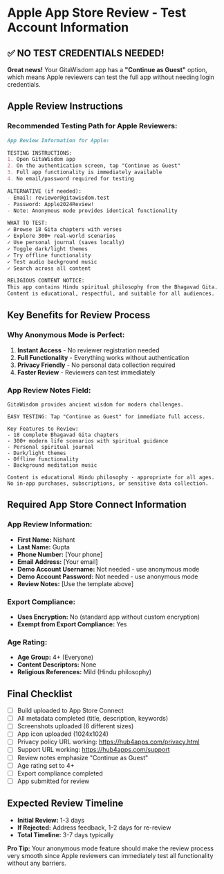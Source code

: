 # Apple App Store Review - Test Account Information

## ✅ NO TEST CREDENTIALS NEEDED!

**Great news!** Your GitaWisdom app has a **"Continue as Guest"** option, which means Apple reviewers can test the full app without needing login credentials.

## Apple Review Instructions

### **Recommended Testing Path for Apple Reviewers:**

```markdown
App Review Information for Apple:

TESTING INSTRUCTIONS:
1. Open GitaWisdom app
2. On the authentication screen, tap "Continue as Guest"
3. Full app functionality is immediately available
4. No email/password required for testing

ALTERNATIVE (if needed):
- Email: reviewer@gitawisdom.test
- Password: Apple2024Review!
- Note: Anonymous mode provides identical functionality

WHAT TO TEST:
✓ Browse 18 Gita chapters with verses
✓ Explore 300+ real-world scenarios
✓ Use personal journal (saves locally)
✓ Toggle dark/light themes
✓ Try offline functionality
✓ Test audio background music
✓ Search across all content

RELIGIOUS CONTENT NOTICE:
This app contains Hindu spiritual philosophy from the Bhagavad Gita.
Content is educational, respectful, and suitable for all audiences.
```

## Key Benefits for Review Process

### **Why Anonymous Mode is Perfect:**
1. **Instant Access** - No reviewer registration needed
2. **Full Functionality** - Everything works without authentication
3. **Privacy Friendly** - No personal data collection required
4. **Faster Review** - Reviewers can test immediately

### **App Review Notes Field:**
```
GitaWisdom provides ancient wisdom for modern challenges.

EASY TESTING: Tap "Continue as Guest" for immediate full access.

Key Features to Review:
- 18 complete Bhagavad Gita chapters
- 300+ modern life scenarios with spiritual guidance
- Personal spiritual journal
- Dark/light themes
- Offline functionality
- Background meditation music

Content is educational Hindu philosophy - appropriate for all ages.
No in-app purchases, subscriptions, or sensitive data collection.
```

## Required App Store Connect Information

### **App Review Information:**
- **First Name:** Nishant
- **Last Name:** Gupta
- **Phone Number:** [Your phone]
- **Email Address:** [Your email]
- **Demo Account Username:** Not needed - use anonymous mode
- **Demo Account Password:** Not needed - use anonymous mode
- **Review Notes:** [Use the template above]

### **Export Compliance:**
- **Uses Encryption:** No (standard app without custom encryption)
- **Exempt from Export Compliance:** Yes

### **Age Rating:**
- **Age Group:** 4+ (Everyone)
- **Content Descriptors:** None
- **Religious References:** Mild (Hindu philosophy)

## Final Checklist

- [ ] Build uploaded to App Store Connect
- [ ] All metadata completed (title, description, keywords)
- [ ] Screenshots uploaded (6 different sizes)
- [ ] App icon uploaded (1024x1024)
- [ ] Privacy policy URL working: https://hub4apps.com/privacy.html
- [ ] Support URL working: https://hub4apps.com/support
- [ ] Review notes emphasize "Continue as Guest"
- [ ] Age rating set to 4+
- [ ] Export compliance completed
- [ ] App submitted for review

## Expected Review Timeline

- **Initial Review:** 1-3 days
- **If Rejected:** Address feedback, 1-2 days for re-review
- **Total Timeline:** 3-7 days typically

**Pro Tip:** Your anonymous mode feature should make the review process very smooth since Apple reviewers can immediately test all functionality without any barriers.